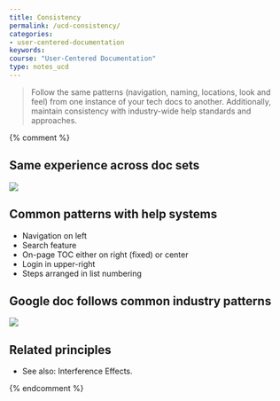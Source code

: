 ```yaml
---
title: Consistency
permalink: /ucd-consistency/
categories:
- user-centered-documentation
keywords:
course: "User-Centered Documentation"
type: notes_ucd
---
```


> Follow the same patterns (navigation, naming, locations, look and feel) from one instance of your tech docs to another. Additionally, maintain consistency with industry-wide help standards and approaches.

{% comment %}
## Same experience across doc sets

<a href="https://aws.amazon.com/documentation/"><img src="/user_centered_doc/media/rasters/docsawsamazon.png"/></a>


## Common patterns with help systems

* Navigation on left
* Search feature
* On-page TOC either on right (fixed) or center 
* Login in upper-right
* Steps arranged in list numbering

## Google doc follows common industry patterns

<a href="https://developers.google.com/maps/documentation/javascript/tutorial"><img src="/user_centered_doc/media/rasters/googlemaps.png"/></a>

## Related principles

* See also: Interference Effects.

{% endcomment %}
